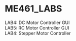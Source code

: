 # ME461_LABS
LAB4: DC Motor Controller GUI  
LAB5: RC Motor Controller GUI  
LAB4: Stepper Motor Controller  
